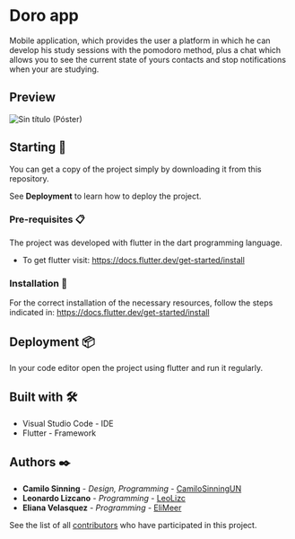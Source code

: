 # Doro app

Mobile application, which provides the user a platform in which he can develop his study sessions with the pomodoro method, plus a chat which allows you to see the current state of yours contacts and stop notifications when your are studying.

## Preview

![Sin título (Póster)](https://user-images.githubusercontent.com/61607058/173731711-3b51c65a-04f0-4d3f-8e4a-a3881aa7d293.png)

## Starting 🚀

You can get a copy of the project simply by downloading it from this repository.

See **Deployment** to learn how to deploy the project.

### Pre-requisites 📋

The project was developed with flutter in the dart programming language.

* To get flutter visit: https://docs.flutter.dev/get-started/install

### Installation 🔧

For the correct installation of the necessary resources, follow the steps indicated in: https://docs.flutter.dev/get-started/install

## Deployment 📦

In your code editor open the project using flutter and run it regularly.

## Built with 🛠️

* Visual Studio Code - IDE 
* Flutter - Framework

## Authors ✒️

* **Camilo Sinning** - *Design, Programming* - [CamiloSinningUN](https://github.com/CamiloSinningUN)
* **Leonardo Lizcano** - *Programming* - [LeoLizc](https://github.com/LeoLizc)
* **Eliana Velasquez** - *Programming* - [EliMeer](https://github.com/EliMeer)

See the list of all [contributors](https://github.com/CamiloSinningUN/DORO-APP/contributors) who have participated in this project.
